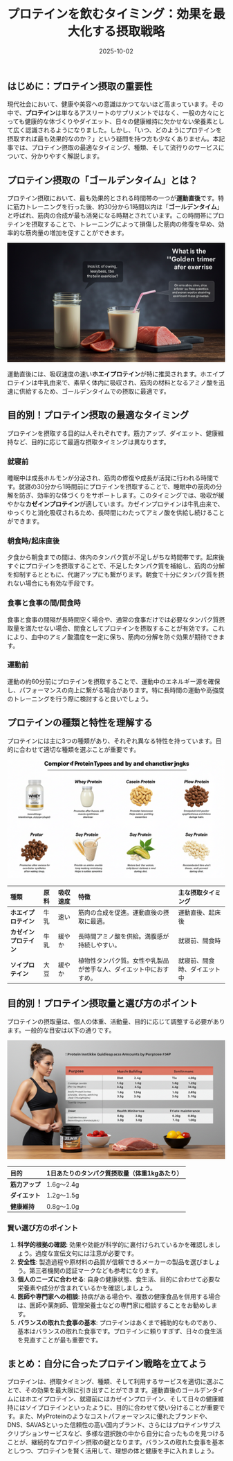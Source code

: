 ﻿---
title: プロテインを飲むタイミング：効果を最大化する摂取戦略
date: 2025-10-02
tags: [健康, プロテイン, サプリメント, トレーニング, ダイエット]
category: health
image: /ltb-blog/health/protein-timing-guide.png
description: "プロテインを効果的に使うための最適な摂取タイミング、種類、目的別の摂取量と選び方をわかりやすく解説します。"
---

## はじめに：プロテイン摂取の重要性

現代社会において、健康や美容への意識はかつてないほど高まっています。その中で、**プロテイン**は単なるアスリートのサプリメントではなく、一般の方々にとっても健康的な体づくりやダイエット、日々の健康維持に欠かせない栄養素として広く認識されるようになりました。しかし、「いつ、どのようにプロテインを摂取すれば最も効果的なのか？」という疑問を持つ方も少なくありません。本記事では、プロテイン摂取の最適なタイミング、種類、そして流行りのサービスについて、分かりやすく解説します。

## プロテイン摂取の「ゴールデンタイム」とは？

プロテイン摂取において、最も効果的とされる時間帯の一つが**運動直後**です。特に筋力トレーニングを行った後、約30分から1時間以内は「**ゴールデンタイム**」と呼ばれ、筋肉の合成が最も活発になる時期とされています。この時間帯にプロテインを摂取することで、トレーニングによって損傷した筋肉の修復を早め、効率的な筋肉量の増加を促すことができます。

![運動直後のプロテイン摂取イメージ](/health/protein-timing-guide4.png)

運動直後には、吸収速度の速い**ホエイプロテイン**が特に推奨されます。ホエイプロテインは牛乳由来で、素早く体内に吸収され、筋肉の材料となるアミノ酸を迅速に供給するため、ゴールデンタイムでの摂取に最適です。

## 目的別！プロテイン摂取の最適なタイミング

プロテインを摂取する目的は人それぞれです。筋力アップ、ダイエット、健康維持など、目的に応じて最適な摂取タイミングは異なります。

### 就寝前

睡眠中は成長ホルモンが分泌され、筋肉の修復や成長が活発に行われる時間です。就寝の30分から1時間前にプロテインを摂取することで、睡眠中の筋肉の分解を防ぎ、効率的な体づくりをサポートします。このタイミングでは、吸収が緩やかな**カゼインプロテイン**が適しています。カゼインプロテインは牛乳由来で、ゆっくりと消化吸収されるため、長時間にわたってアミノ酸を供給し続けることができます。

### 朝食時/起床直後

夕食から朝食までの間は、体内のタンパク質が不足しがちな時間帯です。起床後すぐにプロテインを摂取することで、不足したタンパク質を補給し、筋肉の分解を抑制するとともに、代謝アップにも繋がります。朝食で十分にタンパク質を摂れない場合にも有効な手段です。

### 食事と食事の間/間食時

食事と食事の間隔が長時間空く場合や、通常の食事だけでは必要なタンパク質摂取量を満たせない場合、間食としてプロテインを摂取することが有効です。これにより、血中のアミノ酸濃度を一定に保ち、筋肉の分解を防ぐ効果が期待できます。

### 運動前

運動の約60分前にプロテインを摂取することで、運動中のエネルギー源を確保し、パフォーマンスの向上に繋がる場合があります。特に長時間の運動や高強度のトレーニングを行う際に検討すると良いでしょう。

## プロテインの種類と特性を理解する

プロテインには主に3つの種類があり、それぞれ異なる特性を持っています。目的に合わせて適切な種類を選ぶことが重要です。

![protein-timing-guide2](/health/protein-timing-guide2.png)

| 種類                   | 原料 | 吸収速度 | 特徴                                                               | 主な摂取タイミング           |
| :--------------------- | :--- | :------- | :----------------------------------------------------------------- | :--------------------------- |
| **ホエイプロテイン**   | 牛乳 | 速い     | 筋肉の合成を促進。運動直後の摂取に最適。                           | 運動直後、起床後             |
| **カゼインプロテイン** | 牛乳 | 緩やか   | 長時間アミノ酸を供給。満腹感が持続しやすい。                       | 就寝前、間食時               |
| **ソイプロテイン**     | 大豆 | 緩やか   | 植物性タンパク質。女性や乳製品が苦手な人、ダイエット中におすすめ。 | 就寝前、間食時、ダイエット中 |

## 目的別！プロテイン摂取量と選び方のポイント

プロテインの摂取量は、個人の体重、活動量、目的に応じて調整する必要があります。一般的な目安は以下の通りです。

![目的別プロテイン摂取量の目安](/health/protein-timing-guide3.png)

| 目的           | 1日あたりのタンパク質摂取量（体重1kgあたり） |
| :------------- | :------------------------------------------- |
| **筋力アップ** | 1.6g〜2.4g                                   |
| **ダイエット** | 1.2g〜1.5g                                   |
| **健康維持**   | 0.8g〜1.0g                                   |

### 賢い選び方のポイント

1. **科学的根拠の確認**: 効果や効能が科学的に裏付けられているかを確認しましょう。過度な宣伝文句には注意が必要です。
2. **安全性**: 製造過程や原材料の品質が信頼できるメーカーの製品を選びましょう。第三者機関の認証マークなども参考になります。
3. **個人のニーズに合わせる**: 自身の健康状態、食生活、目的に合わせて必要な栄養素や成分が含まれているかを確認しましょう。
4. **医師や専門家への相談**: 持病がある場合や、複数の健康食品を併用する場合は、医師や薬剤師、管理栄養士などの専門家に相談することをお勧めします。
5. **バランスの取れた食事の基本**: プロテインはあくまで補助的なものであり、基本はバランスの取れた食事です。プロテインに頼りすぎず、日々の食生活を見直すことが最も重要です。

## まとめ：自分に合ったプロテイン戦略を立てよう

プロテインは、摂取タイミング、種類、そして利用するサービスを適切に選ぶことで、その効果を最大限に引き出すことができます。運動直後のゴールデンタイムにはホエイプロテイン、就寝前にはカゼインプロテイン、そして日々の健康維持にはソイプロテインといったように、目的に合わせて使い分けることが重要です。また、MyProteinのようなコストパフォーマンスに優れたブランドや、DNS、SAVASといった信頼性の高い国内ブランド、さらにはプロテインサブスクリプションサービスなど、多様な選択肢の中から自分に合ったものを見つけることが、継続的なプロテイン摂取の鍵となります。バランスの取れた食事を基本としつつ、プロテインを賢く活用して、理想の体と健康を手に入れましょう。
